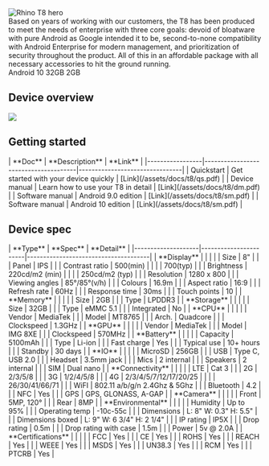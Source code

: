 <div class="device-grid">
  <div class="device-image">
    <img src="/assets/t8-1x.png" alt="Rhino T8 hero">
  </div>
  <div class="device-intro">
    Based on years of working with our customers, the T8 has been produced to meet the needs of enterprise with three core goals: devoid of bloatware with pure Android as Google intended it to be, second-to-none compatibility with Android Enterprise for modern management, and prioritization of security throughout the product. All of this in an affordable package with all necessary accessories to hit the ground running.
    <div class="device-details">
      <item><i class="fab fa-android"></i> Android 10</item>
      <item><i class="fab fa-android"></i> 32GB</item>
      <item><i class="fab fa-android"></i> 2GB</item>
    </div>
  </div>
</div>

## Device overview

![](/assets/t8_overview-1x.png)

## Getting started

<div id="support_table" markdown="1">
| **Doc**         | **Description**                      | **Link**                       |
|-----------------|--------------------------------------|--------------------------------|
| Quickstart      | Get started with your device quickly | [Link](/assets/docs/t8/qs.pdf) |
| Device manual   | Learn how to use your T8 in detail   | [Link](/assets/docs/t8/dm.pdf) |
| Software manual | Android 9.0 edition                  | [Link](/assets/docs/t8/sm.pdf) |
| Software manual | Android 10 edition                   | [Link](/assets/docs/t8/sm.pdf) |
</div>

## Device spec

<div id="support_table" markdown="1">
| **Type**           | **Spec**              | **Detail**                           |
|--------------------|-----------------------|--------------------------------------|
| **Display**        |                       |                                      |
|                    | Size                  | 8"                                   |
|                    | Panel                 | IPS                                  |
|                    | Contrast ratio        | 500(min)                             |
|                    |                       | 700(typ)                             |
|                    | Brightness            | 220cd/m2 (min)                       |
|                    |                       | 250cd/m2 (typ)                       |
|                    | Resolution            | 1280 x 800                           |
|                    | Viewing angles        | 85°/85°(v/h)                         |
|                    | Colours               | 16.9m                                |
|                    | Aspect ratio          | 16:9                                 |
|                    | Refresh rate          | 60Hz                                 |
|                    | Response time         | 30ms                                 |
|                    | Touch points          | 10                                   |
| **Memory**         |                       |                                      |
|                    | Size                  | 2GB                                  |
|                    | Type                  | LPDDR3                               |
| **Storage**        |                       |                                      |
|                    | Size                  | 32GB                                 |
|                    | Type                  | eMMC 5.1                             |
|                    | Integrated            | No                                   |
| **CPU**            |                       |                                      |
|                    | Vendor                | MediaTek                             |
|                    | Model                 | MT8765                               |
|                    | Arch.                 | Quadcore                             |
|                    | Clockspeed            | 1.3GHz                               |
| **GPU**            |                       |                                      |
|                    | Vendor                | MediaTek                             |
|                    | Model                 | IMG 8XE                              |
|                    | Clockspeed            | 570MHz                               |
| **Battery**        |                       |                                      |
|                    | Capacity              | 5100mAh                              |
|                    | Type                  | Li-ion                               |
|                    | Fast charge           | Yes                                  |
|                    | Typical use           | 10+ hours                            |
|                    | Standby               | 30 days                              |
| **IO**             |                       |                                      |
|                    | MicroSD               | 256GB                                |
|                    | USB                   | Type C, USB 2.0                      |
|                    | Headset               | 3.5mm jack                           |
|                    | Mics                  | 2 internal                           |
|                    | Speakers              | 2 internal                           |
|                    | SIM                   | Dual nano                            |
| **Connectivity**   |                       |                                      |
|                    | LTE                   | Cat 3                                |
|                    | 2G                    | 2/3/5/8                              |
|                    | 3G                    | 1/2/4/5/8                            |
|                    | 4G                    | 2/3/4/5/7/12/17/20/25                |
|                    |                       | 26/30/41/66/71                       |
|                    | WiFI                  | 802.11 a/b/g/n 2.4Ghz & 5Ghz         |
|                    | Bluetooth             | 4.2                                  |
|                    | NFC                   | Yes                                  |
|                    | GPS                   | GPS, GLONASS, A-GAP                  |
| **Camera**         |                       |                                      |
|                    | Front                 | 5MP, 120°                            |
|                    | Rear                  | 8MP                                  |
| **Environmental**  |                       |                                      |
|                    | Humidity              | Up to 95%                            |
|                    | Operating temp        | -10c-55c                             |
|                    | Dimensions            | L: 8" W: 0.3" H: 5.5"                |
|                    | Dimensions boxed      | L: 9" W: 6 3/4" H: 2 1/4"            |
|                    | IP rating             | IP5X                                 |
|                    | Drop rating           | 0.5m                                 |
|                    | Drop rating with case | 1.5m                                 |
|                    | Power                 | 5v @ 2.0A                            |
| **Certifications** |                       |                                      |
|                    | FCC                   | Yes                                  |
|                    | CE                    | Yes                                  |
|                    | ROHS                  | Yes                                  |
|                    | REACH                 | Yes                                  |
|                    | WEEE                  | Yes                                  |
|                    | MSDS                  | Yes                                  |
|                    | UN38.3                | Yes                                  |
|                    | RCM                   | Yes                                  |
|                    | PTCRB                 | Yes                                  |
</div>
